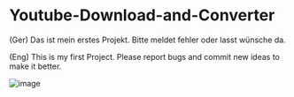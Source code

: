 # Youtube-Download-and-Converter

(Ger) Das ist mein erstes Projekt. Bitte meldet fehler oder lasst wünsche da.

(Eng) This is my first Project. Please report bugs and commit new ideas to make it better.

![image](https://user-images.githubusercontent.com/99689902/181571477-7b68f17c-f221-4f8f-8e49-761a8f39db27.png)
